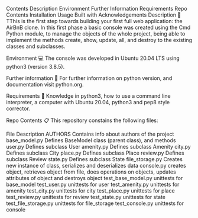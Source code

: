 Contents
Description
Environment
Further Information
Requirements
Repo Contents
Installation
Usage
Built with
Acknowledgements
Description 📄
TThis is the first step towards building your first full web application: the AirBnB clone. In this first phase a basic console was created using the Cmd Python module, to manage the objects of the whole project, being able to implement the methods create, show, update, all, and destroy to the existing classes and subclasses.

Environment 💻
The console was developed in Ubuntu 20.04 LTS using python3 (version 3.8.5).

Further information 📑
For further information on python version, and documentation visit python.org.

Requirements 📝
Knowledge in python3, how to use a command line interpreter, a computer with Ubuntu 20.04, python3 and pep8 style corrector.

Repo Contents 📋
This repository constains the following files:

File	Description
AUTHORS	Contains info about authors of the project
base_model.py	Defines BaseModel class (parent class), and methods
user.py	Defines subclass User
amenity.py	Defines subclass Amenity
city.py	Defines subclass City
place.py	Defines subclass Place
review.py	Defines subclass Review
state.py	Defines subclass State
file_storage.py	Creates new instance of class, serializes and deserializes data
console.py	creates object, retrieves object from file, does operations on objects, updates attributes of object and destroys object
test_base_model.py	unittests for base_model
test_user.py	unittests for user
test_amenity.py	unittests for amenity
test_city.py	unittests for city
test_place.py	unittests for place
test_review.py	unittests for review
test_state.py	unittests for state
test_file_storage.py	unittests for file_storage
test_console.py	unittests for console
